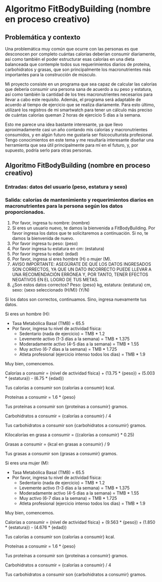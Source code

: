 # Algoritmo FitBodyBuilding (nombre en proceso creativo)

## Problemática y contexto

Una problemática muy común que ocurre con las personas es que desconocen por completo cuántas calorías deberían consumir diariamente, así como también el poder estructurar esas calorías en una dieta balanceada que contemple todos sus requerimientos diarios de proteína, carbohidratos y grasas, que son principalmente los macronutrientes más importantes para la construcción de músculo.

Mi proyecto consiste en un programa que sea capaz de calcular las calorías que debería consumir una persona sana de acuerdo a su peso y estatura, así como también la cantidad de los tres macronutrientes necesarios para llevar a cabo este requisito. Además, el programa será adaptable de acuerdo al tiempo de ejercicio que se realiza diariamente. Para esto último, utilizaré los registros de mi smartwatch para tener un cálculo más preciso de cuántas calorías queman 2 horas de ejercicio 5 días a la semana.

Esto me parece una idea bastante interesante, ya que llevo aproximadamente casi un año contando mis calorías y macronutrientes consumidos, y en algún futuro me gustaría ser fisicoculturista profesional. Tengo conocimientos en este tema y me resultaría interesante diseñar una herramienta que sea útil principalmente para mí en el futuro, y, por supuesto, podría serlo para otras personas.

## Algoritmo FitBodyBuilding (nombre en proceso creativo)

### Entradas: datos del usuario (peso, estatura y sexo)
### Salida: calorías de mantenimiento y requerimientos diarios en macronutrientes para la persona según los datos proporcionados.

1. Por favor, ingresa tu nombre: (nombre)
2. Si eres un usuario nuevo, te damos la bienvenida a FitBodyBuilding. Por favor ingresa los datos que te solicitaremos a continuación. Si no, te damos la bienvenida de nuevo.
3. Por favor ingresa tu peso: (peso)
4. Por favor ingresa tu estatura en cm: (estatura)
5. Por favor ingresa tu edad: (edad)
6. Por favor, ingresa si eres hombre (H) o mujer (M).
7. AVISO IMPORTANTE: ASEGÚRATE DE QUE LOS DATOS INGRESADOS SON CORRECTOS, YA QUE UN DATO INCORRECTO PUEDE LLEVAR A UNA RECOMENDACIÓN ERRÓNEA Y, POR TANTO, TENER EFECTOS NEGATIVOS EN EL LOGRO DE TUS METAS.
8. ¿Son estos datos correctos? Peso: {peso} kg, estatura: {estatura} cm, sexo: {sexo seleccionado (H/M)} (Y/N)

Si los datos son correctos, continuamos. Sino, ingresa nuevamente tus datos.

Si eres un hombre (H):
- Tasa Metabólica Basal (TMB) = 65.5
- Por favor, ingresa tu nivel de actividad física:
  - Sedentario (nada de ejercicio) = TMB * 1.2
  - Levemente activo (1-3 días a la semana) = TMB * 1.375
  - Moderadamente activo (4-5 días a la semana) = TMB * 1.55
  - Muy activo (6-7 días a la semana) = TMB * 1.725
  - Atleta profesional (ejercicio intenso todos los días) = TMB * 1.9

Muy bien, comencemos.

Calorías a consumir = {nivel de actividad física} + (13.75 * {peso}) + (5.003 * {estatura}) - (6.75 * {edad})

Tus calorías a consumir son {calorías a consumir} kcal.

Proteínas a consumir = 1.6 * {peso}

Tus proteínas a consumir son {proteínas a consumir} gramos.

Carbohidratos a consumir = {calorías a consumir} / 4

Tus carbohidratos a consumir son {carbohidratos a consumir} gramos.

Kilocalorías en grasa a consumir = ({calorías a consumir} * 0.25)

Grasas a consumir = {kcal en grasas a consumir} / 9

Tus grasas a consumir son {grasas a consumir} gramos.

Si eres una mujer (M):
- Tasa Metabólica Basal (TMB) = 65.5
- Por favor, ingresa tu nivel de actividad física:
  - Sedentario (nada de ejercicio) = TMB * 1.2
  - Levemente activo (1-3 días a la semana) = TMB * 1.375
  - Moderadamente activo (4-5 días a la semana) = TMB * 1.55
  - Muy activo (6-7 días a la semana) = TMB * 1.725
  - Atleta profesional (ejercicio intenso todos los días) = TMB * 1.9

Muy bien, comencemos.

Calorías a consumir = {nivel de actividad física} + (9.563 * {peso}) + (1.850 * {estatura}) - (4.676 * {edad})

Tus calorías a consumir son {calorías a consumir} kcal.

Proteínas a consumir = 1.6 * {peso}

Tus proteínas a consumir son {proteínas a consumir} gramos.

Carbohidratos a consumir = {calorías a consumir} / 4

Tus carbohidratos a consumir son {carbohidratos a consumir} gramos.

